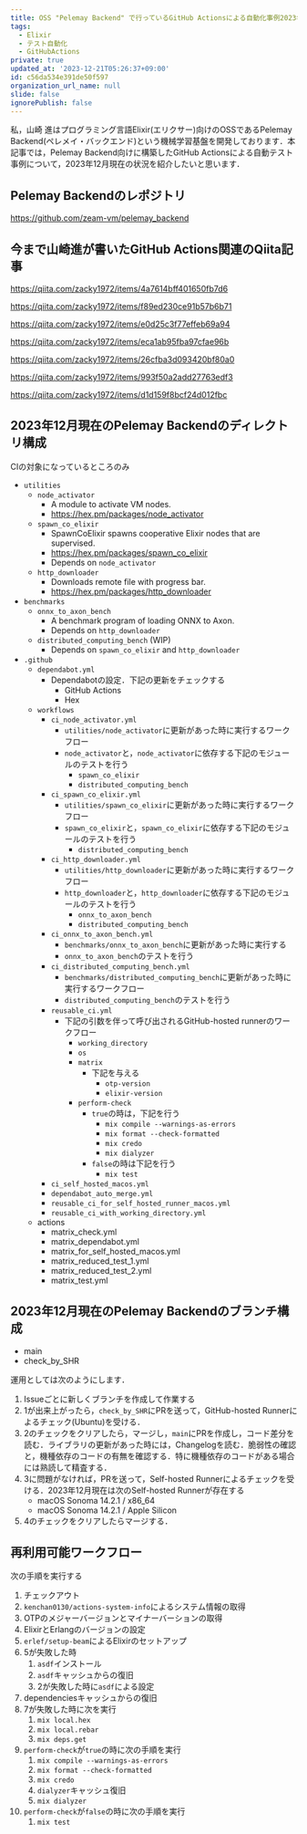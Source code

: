 ```yaml
---
title: OSS "Pelemay Backend" で行っているGitHub Actionsによる自動化事例2023年12月版
tags:
  - Elixir
  - テスト自動化
  - GitHubActions
private: true
updated_at: '2023-12-21T05:26:37+09:00'
id: c56da534e391de50f597
organization_url_name: null
slide: false
ignorePublish: false
---
```

私，山崎 進はプログラミング言語Elixir(エリクサー)向けのOSSであるPelemay Backend(ペレメイ・バックエンド)という機械学習基盤を開発しております．本記事では，Pelemay Backend向けに構築したGitHub Actionsによる自動テスト事例について，2023年12月現在の状況を紹介したいと思います．

## Pelemay Backendのレポジトリ

https://github.com/zeam-vm/pelemay_backend

## 今まで山崎進が書いたGitHub Actions関連のQiita記事

https://qiita.com/zacky1972/items/4a7614bff401650fb7d6

https://qiita.com/zacky1972/items/f89ed230ce91b57b6b71

https://qiita.com/zacky1972/items/e0d25c3f77effeb69a94

https://qiita.com/zacky1972/items/eca1ab95fba97cfae96b

https://qiita.com/zacky1972/items/26cfba3d093420bf80a0

https://qiita.com/zacky1972/items/993f50a2add27763edf3

https://qiita.com/zacky1972/items/d1d159f8bcf24d012fbc

## 2023年12月現在のPelemay Backendのディレクトリ構成

CIの対象になっているところのみ

* `utilities`
    * `node_activator`
        * A module to activate VM nodes.
        * https://hex.pm/packages/node_activator
    * `spawn_co_elixir`
        * SpawnCoElixir spawns cooperative Elixir nodes that are supervised.
        * https://hex.pm/packages/spawn_co_elixir
        * Depends on `node_activator`
    * `http_downloader`
        * Downloads remote file with progress bar.
        * https://hex.pm/packages/http_downloader
* `benchmarks`
    * `onnx_to_axon_bench`
        * A benchmark program of loading ONNX to Axon.
        * Depends on `http_downloader`
    * `distributed_computing_bench` (WIP)
        * Depends on `spawn_co_elixir` and `http_downloader`
* `.github`
    * `dependabot.yml`
        * Dependabotの設定．下記の更新をチェックする
            * GitHub Actions
            * Hex
    * `workflows`
        * `ci_node_activator.yml`
            * `utilities/node_activator`に更新があった時に実行するワークフロー
            * `node_activator`と，`node_activator`に依存する下記のモジュールのテストを行う
                * `spawn_co_elixir`
                * `distributed_computing_bench`
        * `ci_spawn_co_elixir.yml`
            * `utilities/spawn_co_elixir`に更新があった時に実行するワークフロー
            * `spawn_co_elixir`と，`spawn_co_elixir`に依存する下記のモジュールのテストを行う
                * `distributed_computing_bench`
        * `ci_http_downloader.yml`
            * `utilities/http_downloader`に更新があった時に実行するワークフロー
            * `http_downloader`と，`http_downloader`に依存する下記のモジュールのテストを行う
                * `onnx_to_axon_bench`
                * `distributed_computing_bench`
        * `ci_onnx_to_axon_bench.yml`
            * `benchmarks/onnx_to_axon_bench`に更新があった時に実行する
            * `onnx_to_axon_bench`のテストを行う
        * `ci_distributed_computing_bench.yml`
            * `benchmarks/distributed_computing_bench`に更新があった時に実行するワークフロー
            * `distributed_computing_bench`のテストを行う
        * `reusable_ci.yml`
            * 下記の引数を伴って呼び出されるGitHub-hosted runnerのワークフロー
                * `working_directory`
                * `os`
                * `matrix`
                    * 下記を与える
                        * `otp-version`
                        * `elixir-version`
                * `perform-check`
                    * `true`の時は，下記を行う
                        * `mix compile --warnings-as-errors`
                        * `mix format --check-formatted`
                        * `mix credo`
                        * `mix dialyzer`
                    * `false`の時は下記を行う
                        * `mix test`
        * `ci_self_hosted_macos.yml`
        * `dependabot_auto_merge.yml`
        * `reusable_ci_for_self_hosted_runner_macos.yml`
        * `reusable_ci_with_working_directory.yml`
    * actions
        * matrix_check.yml
        * matrix_dependabot.yml
        * matrix_for_self_hosted_macos.yml
        * matrix_reduced_test_1.yml
        * matrix_reduced_test_2.yml
        * matrix_test.yml

## 2023年12月現在のPelemay Backendのブランチ構成

* main
* check_by_SHR

運用としては次のようにします．

1. Issueごとに新しくブランチを作成して作業する
2. 1が出来上がったら，`check_by_SHR`にPRを送って，GitHub-hosted Runnerによるチェック(Ubuntu)を受ける．
3. 2のチェックをクリアしたら，マージし，`main`にPRを作成し，コード差分を読む．ライブラリの更新があった時には，Changelogを読む．脆弱性の確認と，機種依存のコードの有無を確認する．特に機種依存のコードがある場合には熟読して精査する．
4. 3に問題がなければ，PRを送って，Self-hosted Runnerによるチェックを受ける．2023年12月現在は次のSelf-hosted Runnerが存在する
    * macOS Sonoma 14.2.1 / x86_64
    * macOS Sonoma 14.2.1 / Apple Silicon 
5. 4のチェックをクリアしたらマージする．

## 再利用可能ワークフロー

次の手順を実行する

1. チェックアウト
2. `kenchan0130/actions-system-info`によるシステム情報の取得
3. OTPのメジャーバージョンとマイナーバーションの取得
4. ElixirとErlangのバージョンの設定
5. `erlef/setup-beam`によるElixirのセットアップ
6. 5が失敗した時
    1. `asdf`インストール
    2. `asdf`キャッシュからの復旧
    3. 2が失敗した時に`asdf`による設定
7. dependenciesキャッシュからの復旧
8. 7が失敗した時に次を実行
    1. `mix local.hex`
    2. `mix local.rebar`
    3. `mix deps.get`
9. `perform-check`が`true`の時に次の手順を実行
    1. `mix compile --warnings-as-errors`
    2. `mix format --check-formatted`
    3. `mix credo`
    4. `dialyzer`キャッシュ復旧
    5. `mix dialyzer`
10. `perform-check`が`false`の時に次の手順を実行
    1. `mix test`
